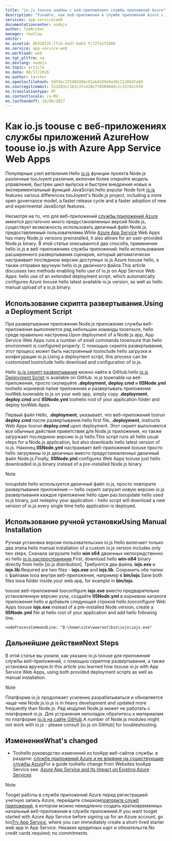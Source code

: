```yaml
---
title: "io.js toouse aaaHow с веб-приложениях службы приложений Azure"
description: "Узнайте, как веб-приложения в службе приложений Azure с io.js toouse."
services: app-service\web
documentationcenter: nodejs
author: TomArcher
manager: routlaw
editor: 
ms.assetid: d6320725-ffcb-4ad7-ba63-fc72fa2f2808
ms.service: app-service-web
ms.workload: web
ms.tgt_pltfrm: na
ms.devlang: nodejs
ms.topic: article
ms.date: 08/17/2016
ms.author: tarcher
ms.openlocfilehash: 5dfdac37546b36bc91ab43d9e0a39c2126b4fa9d
ms.sourcegitcommit: 523283cc1b3c37c428e77850964dc1c33742c5f0
ms.translationtype: MT
ms.contentlocale: ru-RU
ms.lasthandoff: 10/06/2017
---
```

# <a name="how-toouse-iojs-with-azure-app-service-web-apps"></a><span data-ttu-id="6446a-103">Как io.js toouse с веб-приложениях службы приложений Azure</span><span class="sxs-lookup"><span data-stu-id="6446a-103">How toouse io.js with Azure App Service Web Apps</span></span>
<span data-ttu-id="6446a-104">Популярные узел ветвления Hello [io.js] функции проекта Node.js различные tooJoyent различия, включая более откройте модель управления, быстрее цикл выпуска и быстрее внедрения новых и экспериментальный функций JavaScript.</span><span class="sxs-lookup"><span data-stu-id="6446a-104">hello popular Node fork [io.js] features various differences tooJoyent's Node.js project, including a more open governance model, a faster release cycle and a faster adoption of new and experimental JavaScript features.</span></span>

<span data-ttu-id="6446a-105">Несмотря на то, что для веб-приложений [службы приложений Azure](http://go.microsoft.com/fwlink/?LinkId=529714) имеется достаточно много предустановленных версий Node.js, существует возможность использовать двоичный файл Node.js, предоставляемый пользователями.</span><span class="sxs-lookup"><span data-stu-id="6446a-105">While [Azure App Service](http://go.microsoft.com/fwlink/?LinkId=529714) Web Apps has many Node.js versions preinstalled, it also allows for an user-provided Node.js binary.</span></span> <span data-ttu-id="6446a-106">В этой статье описываются два способа, применение hello io.js в веб-приложениях службы приложений: hello использования расширенного развертывания сценария, который автоматически настраивает последнюю версию доступных io.js Azure toouse hello, а также отправки вручную hello io.js двоичного файла.</span><span class="sxs-lookup"><span data-stu-id="6446a-106">This article discusses two methods enabling hello use of io.js on App Service Web Apps: hello use of an extended deployment script, which automatically configures Azure toouse hello latest available io.js version, as well as hello manual upload of a io.js binary.</span></span> 

<a id="deploymentscript"></a>

## <a name="using-a-deployment-script"></a><span data-ttu-id="6446a-107">Использование скрипта развертывания.</span><span class="sxs-lookup"><span data-stu-id="6446a-107">Using a Deployment Script</span></span>
<span data-ttu-id="6446a-108">При развертывании приложения Node.js приложение службы веб-приложения выполняется ряд небольших команды tooensure, hello среде правильно настроена.</span><span class="sxs-lookup"><span data-stu-id="6446a-108">Upon deployment of a Node.js app, App Service Web Apps runs a number of small commands tooensure that hello environment is configured properly.</span></span> <span data-ttu-id="6446a-109">С помощью скрипта развертывания, этот процесс может быть настроенный tooinclude hello загрузки и конфигурации io.js.</span><span class="sxs-lookup"><span data-stu-id="6446a-109">Using a deployment script, this process can be customized tooinclude hello download and configuration of io.js.</span></span>

<span data-ttu-id="6446a-110">Hello [io.js скрипт развертывания](https://github.com/felixrieseberg/iojs-azure) можно найти в GitHub.</span><span class="sxs-lookup"><span data-stu-id="6446a-110">hello [io.js Deployment Script](https://github.com/felixrieseberg/iojs-azure) is available on GitHub.</span></span> <span data-ttu-id="6446a-111">io.js tooenable на веб-приложения, просто скопируйте **.deployment**, **deploy.cmd** и **IISNode.yml** toohello корневой папке приложения и развертывать приложения tooWeb.</span><span class="sxs-lookup"><span data-stu-id="6446a-111">tooenable io.js on your web app, simply copy **.deployment**, **deploy.cmd** and **IISNode.yml** toohello root of your application folder and deploy tooWeb Apps.</span></span>  

<span data-ttu-id="6446a-112">Первый файл Hello, **.deployment**, указывает, что веб-приложений toorun **deploy.cmd** после развертывания.</span><span class="sxs-lookup"><span data-stu-id="6446a-112">hello first file, **.deployment**, instructs Web Apps toorun **deploy.cmd** upon deployment.</span></span> <span data-ttu-id="6446a-113">Этот скрипт выполняется все обычные действия приветствия для Node.js приложения, но также загружает последнюю версию io.js hello.</span><span class="sxs-lookup"><span data-stu-id="6446a-113">This script runs all hello usual steps for a Node.js application, but also downloads hello latest version of io.js.</span></span> <span data-ttu-id="6446a-114">Наконец **IISNode.yml** настраивает веб-приложений toouse просто hello загружены io.js двоичных вместо предустановленных двоичный файл Node.js.</span><span class="sxs-lookup"><span data-stu-id="6446a-114">Finally, **IISNode.yml** configures Web Apps toouse just hello downloaded io.js binary instead of a pre-installed Node.js binary.</span></span>

> [!NOTE]
> <span data-ttu-id="6446a-115">tooupdate hello используется двоичный файл io.js, просто повторите развертывание приложения — hello скрипт загрузит новую версию io.js развертывания каждое приложение hello один раз.</span><span class="sxs-lookup"><span data-stu-id="6446a-115">tooupdate hello used io.js binary, just redeploy your application - hello script will download a new version of io.js every single time hello application is deployed.</span></span>
> 
> 

<a id="manualinstallation"></a>

## <a name="using-manual-installation"></a><span data-ttu-id="6446a-116">Использование ручной установки</span><span class="sxs-lookup"><span data-stu-id="6446a-116">Using Manual Installation</span></span>
<span data-ttu-id="6446a-117">Ручная установка версии пользовательских io.js Hello включает только два этапа.</span><span class="sxs-lookup"><span data-stu-id="6446a-117">hello manual installation of a custom io.js version includes only two steps.</span></span> <span data-ttu-id="6446a-118">Сначала загрузите hello **win x64** двоичных непосредственно из hello [io.js распространения].</span><span class="sxs-lookup"><span data-stu-id="6446a-118">First, download hello **win-x64** binary directly from hello [io.js distribution].</span></span> <span data-ttu-id="6446a-119">Требуются два файла, **iojs.exe** и **iojs.lib**.</span><span class="sxs-lookup"><span data-stu-id="6446a-119">Required are two files - **iojs.exe** and **iojs.lib**.</span></span> <span data-ttu-id="6446a-120">Сохранить обе папки с файлами tooa внутри веб-приложения, например в **bin/iojs**.</span><span class="sxs-lookup"><span data-stu-id="6446a-120">Save both files tooa folder inside your web app, for example in **bin/iojs**.</span></span>

<span data-ttu-id="6446a-121">toouse веб-приложений tooconfigure **iojs.exe** вместо предварительно установленную версию узла, создайте **IISNode.yml** в корневом каталоге приложения hello и добавьте следующей строкой hello.</span><span class="sxs-lookup"><span data-stu-id="6446a-121">tooconfigure Web Apps toouse **iojs.exe** instead of a pre-installed Node version, create a **IISNode.yml** file at hello root of your application and add hello following line.</span></span>

    nodeProcessCommandLine: "D:\home\site\wwwroot\bin\iojs\iojs.exe"

<a id="nextsteps"></a>

## <a name="next-steps"></a><span data-ttu-id="6446a-122">Дальнейшие действия</span><span class="sxs-lookup"><span data-stu-id="6446a-122">Next Steps</span></span>
<span data-ttu-id="6446a-123">В этой статье вы узнали, как указано io.js toouse для приложения службы веб-приложений, с помощью скриптов развертывания, а также установка вручную.</span><span class="sxs-lookup"><span data-stu-id="6446a-123">In this article you learned how toouse io.js with App Service Web Apps, using both provided deployment scripts as well as manual installation.</span></span> 

> [!NOTE]
> <span data-ttu-id="6446a-124">Платформа io.js продолжает усиленно разрабатываться и обновляется чаще чем Node.js.</span><span class="sxs-lookup"><span data-stu-id="6446a-124">io.js is in heavy development and updated more frequently than Node.js.</span></span> <span data-ttu-id="6446a-125">Ряд модулей Node.js может не работать с платформой io.js. Для устранения неполадок обратитесь к материалам по платформе [io.js на сайте GitHub].</span><span class="sxs-lookup"><span data-stu-id="6446a-125">A number of Node.js modules might not work with io.js - please consult [io.js on GitHub] for troubleshooting.</span></span>
> 
> 

## <a name="whats-changed"></a><span data-ttu-id="6446a-126">Изменения</span><span class="sxs-lookup"><span data-stu-id="6446a-126">What's changed</span></span>
* <span data-ttu-id="6446a-127">Toohello руководство изменений из tooApp веб-сайтов службы. в разделе: [службе приложений Azure и ее влияние на существующие службы Azure](http://go.microsoft.com/fwlink/?LinkId=529714)</span><span class="sxs-lookup"><span data-stu-id="6446a-127">For a guide toohello change from Websites tooApp Service see: [Azure App Service and Its Impact on Existing Azure Services](http://go.microsoft.com/fwlink/?LinkId=529714)</span></span>

> [!NOTE]
> <span data-ttu-id="6446a-128">Tooget работы в службе приложений Azure перед регистрацией учетную запись Azure, перейдите слишком[повторите служб приложений](https://azure.microsoft.com/try/app-service/), в котором можно немедленно создать кратковременных начальный веб-приложения в службе приложений.</span><span class="sxs-lookup"><span data-stu-id="6446a-128">If you want tooget started with Azure App Service before signing up for an Azure account, go too[Try App Service](https://azure.microsoft.com/try/app-service/), where you can immediately create a short-lived starter web app in App Service.</span></span> <span data-ttu-id="6446a-129">Никаких кредитных карт и обязательств.</span><span class="sxs-lookup"><span data-stu-id="6446a-129">No credit cards required; no commitments.</span></span>
> 
> 

[io.js]: https://iojs.org
[io.js распространения]: https://iojs.org/dist/
[io.js на сайте GitHub]: https://github.com/iojs/io.js
[io.js Deployment Script]: https://github.com/felixrieseberg/iojs-azure

